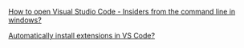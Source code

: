 [How to open Visual Studio Code - Insiders from the command line in windows?](https://stackoverflow.com/a/62264144)

[Automatically install extensions in VS Code?](https://stackoverflow.com/a/64583641)